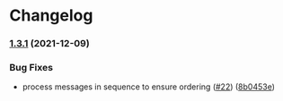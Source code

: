 # Changelog

### [1.3.1](https://www.github.com/Overmuse/alpaca-data-relay/compare/v1.3.0...v1.3.1) (2021-12-09)


### Bug Fixes

* process messages in sequence to ensure ordering ([#22](https://www.github.com/Overmuse/alpaca-data-relay/issues/22)) ([8b0453e](https://www.github.com/Overmuse/alpaca-data-relay/commit/8b0453e5228c7486ff339fe8f243f5f12ed5e82a))
